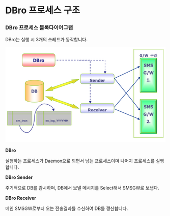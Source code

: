 # DBro 프로세스 구조

### DBro 프로세스 블록다이어그램

DBro는 실행 시 3개의 쓰레드가 동작합니다.

![](<../.gitbook/assets/image (5).png>)

**DBro**

실행하는 프로세스가 Daemon으로 되면서 남는 프로세스이며 나머지 프로세스를 실행합니다.

**DBro Sender**

주기적으로 DB를 감시하며, DB에서 보낼 메시지를 Select해서 SMSGW로 보냅다.

**DBro Receiver**

메인 SMSGW로부터 오는 전송결과를 수신하여 DB를 갱신합니다.
